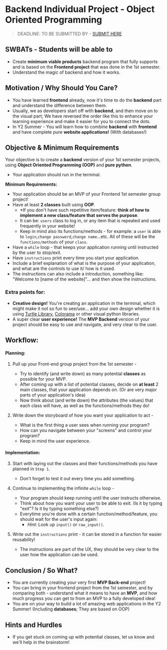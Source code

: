 # Backend Individual Project - Object Oriented Programming 

> DEADLINE: TO BE SUBMITTED BY  - [SUBMIT HERE]()

## SWBATs - Students will be able to
- Create **minimum viable products** backend program that fully supports and is based on the **Frontend project** that was done in the 1st semester.
- Understand the magic of backend and how it works.

## Motivation / Why Should You Care? 
- You have learned **frontend** already, now it's time to do the **backend** part and understand the difference between them.
- Usually, we as developers start off with **backend**, and then move on to the visual part; We have reversed the order like this to enhance your learning experience and make it easier for you to connect the dots. 
- In Y2 Summer - You will learn how to combine **backend** with **frontend** and have complete pure **website applications!** (With databases!)


## Objective & Minimum Requirements
Your objective is to create a **backend** version of your 1st semester projects, using **Object Oriented Programming (OOP)** and **pure python**.
* Your application should run in the terminal.


**Minimum Requirements:**
- Your application should be an MVP of your Frontend 1st semester group project! 
- Have at least **2 classes** built using **OOP**. 
  - *If you don't have such repetitive item/feature: **think of how to implement a new class/feature that serves the purpose**.
  - It can be: `users` class to log in,  or any item that is repeated and used frequently in your website!
  - Keep in mind also its functions/methods - for example: a `user` is able to `login`,`change password`,`change name`...etc. All of these will be the `functions/methods` of your `class`.
- Have a `while` loop - that keeps your application running until instructed by the user to stop/exit.
- Have `instructions` print every time you start your application.
 - Include a brief explanation of what is the purpose of your application, and what are the controls to use it/ how is it used.
 - The instructions can also include a introduction, something like: "Welcome to [name of the website]"... and then show the instructions.
 

 
### Extra points for:
- **Creative design!** You're creating an application in the terminal, which might make it not so fun to see/use... add your own design whether it is using [Turtle Library](https://docs.python.org/3/library/turtle.html), [Colorama](https://pypi.org/project/colorama/) or other visual python libraries.
- A super clear **user experience!** The **MVP Backend** version of your project should be easy to use and navigate, and very clear to the user.


## Workflow:

#### Planning:
1. Pull up your Front-end group project from the 1st semester - 
    - Try to identify (and write down) as many potential **classes** as possible for your MVP.
    - After coming up with a list of potential classes, decide on **at least** 2 main classes, that your application depends on. (Or are very major parts of your application's idea)
    - Now think about (and write down) the attributes (the values) that each class will have, as well as the functions/methods they do!

2. Write down the storyboard of how you want your application to act - 
    - What is the first thing a user sees when running your program?
    - How can you navigate between your "screens" and control your program?
    - Keep in mind the user experience.
    
#### Implementation:
3. Start with laying out the classes and their functions/methods you have planned in `Step 1`.
    - Don't forget to test it out every time you add something.

4. Continue to implementing the infinite `while` loop - 
    - Your program should keep running until the user instructs otherwise. 
    - Think about how you want your user to be able to exit. (Is it by typing "exit"? Is it by typing something else?)
    - Everytime you're done with a certain function/method/feature, you should wait for the user's input again:
        - *Hint*: Look up `input()` or `raw_input()`.

5. Write out the `instructions` print - it can be stored in a function for easier reusability!
    - The instructions are part of the UX, they should be very clear to the user how the application can be used.
    


## Conclusion / So What?
- You are currently creating your very first **MVP Back-end** project!
- You can bring in your frontend project from the 1st semester, and by comparing both - understand what it means to have an **MVP**, and how much progress you can get to from an MVP to a fully developed idea! 
- You are on your way to build a lot of amazing web applications in the Y2 Summer! (Including **databases**; They are based on OOP)

## Hints and Hurdles
- If you get stuck on coming up with potential classes, let us know and we'll help in the brainstorm!
